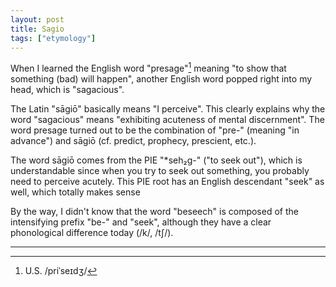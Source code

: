 ```yaml
---
layout: post
title: Sagio
tags: ["etymology"]
---
```


When I learned the English word "presage"[^presage-pron] meaning "to show that something (bad) will happen", another English word popped right into my head, which is "sagacious".

The Latin "sāgiō" basically means "I perceive".
This clearly explains why the word "sagacious" means "exhibiting acuteness of mental discernment".
The word presage turned out to be the combination of "pre-" (meaning "in advance") and sāgiō (cf. predict, prophecy, prescient, etc.).

The word sāgiō comes from the PIE "*seh₂g-" ("to seek out"), which is understandable since when you try to seek out something, you probably need to perceive acutely.
This PIE root has an English descendant "seek" as well, which totally makes sense

By the way, I didn't know that the word "beseech" is composed of the intensifying prefix "be-" and "seek", although they have a clear phonological difference today (/k/, /tʃ/).

---

[^presage-pron]: U.S. /priˈseɪdʒ/